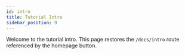 ```yaml
---
id: intro
title: Tutorial Intro
sidebar_position: 9
---
```


Welcome to the tutorial intro. This page restores the `/docs/intro` route referenced by the homepage button.
